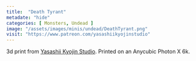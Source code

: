 ```yaml
---
title:  "Death Tyrant"
metadate: "hide"
categories: [ Monsters, Undead ]
image: "/assets/images/minis/undead/DeathTyrant.png"
visit: "https://www.patreon.com/yasashiikyojinstudio"
---
```

3d print from [Yasashii Kyojin Studio](https://www.patreon.com/yasashiikyojinstudio). 
Printed on an Anycubic Photon X 6k.